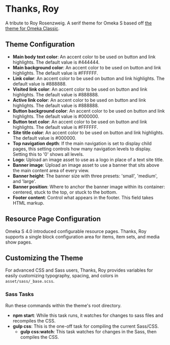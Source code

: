# Thanks, Roy

A tribute to Roy Rosenzweig. A serif theme for Omeka S based off [the theme for Omeka Classic](https://github.com/omeka/theme-thanksroy).

## Theme Configuration

* **Main body text color**: An accent color to be used on button and link highlights. The default value is #444444.
* **Main background color**: An accent color to be used on button and link highlights. The default value is #FFFFFF.
* **Link color**: An accent color to be used on button and link highlights. The default value is #888888.
* **Visited link color**: An accent color to be used on button and link highlights. The default value is #888888.
* **Active link color**: An accent color to be used on button and link highlights. The default value is #888888.
* **Button background color**: An accent color to be used on button and link highlights. The default value is #000000.
* **Button text color**: An accent color to be used on button and link highlights. The default value is #FFFFFF.
* **Site title color**: An accent color to be used on button and link highlights. The default value is #000000.
* **Top navigation depth**: If the main navigation is set to display child pages, this setting controls how many navigation levels to display. Setting this to '0' shows all levels.
* **Logo**: Upload an image asset to use as a logo in place of a text site title.
* **Banner image**: Upload an image asset to use a banner that sits above the main content area of every view.
* **Banner height**: The banner size with three presets: 'small', 'medium', and 'large'.
* **Banner position**: Where to anchor the banner image within its container: centered, stuck to the top, or stuck to the bottom.
* **Footer content**: Control what appears in the footer. This field takes HTML markup.

## Resource Page Configuration

Omeka S 4.0 introduced configurable resource pages. Thanks, Roy supports a single block configuration area for items, item sets, and media show pages. 

## Customizing the Theme

For advanced CSS and Sass users, Thanks, Roy provides variables for easily customizing typography, spacing, and colors in `asset/sass/_base.scss`.

### Sass Tasks

Run these commands within the theme's root directory.

* **npm start**: While this task runs, it watches for changes to sass files and recompiles the CSS.
* **gulp css**: This is the one-off task for compiling the current Sass/CSS.
  * **gulp css:watch**: This task watches for changes in the Sass, then compiles the CSS.
